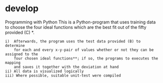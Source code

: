 # develop
Programming with Python
This is a Python-program that uses training data to choose the
four ideal functions which are the best fit out of the fifty provided (C) *.

    i)  Afterwards, the program uses the test data provided (B) to determine
        for each and every x-y-pair of values whether or not they can be assigned to the
        four chosen ideal functions**; if so, the programs to executes the mapping
        and saves it together with the deviation at hand
    ii) All data is visualized logically
    iii) Where possible, suitable unit-test were compiled
